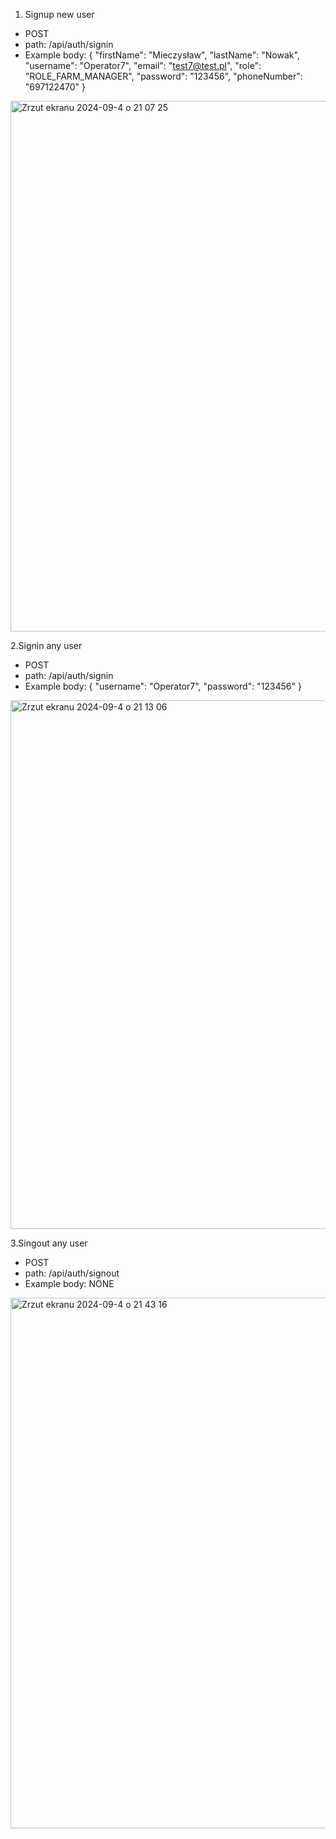 1. Signup new user
* POST
* path: /api/auth/signin
* Example body:
{
	"firstName": "Mieczysław",
    "lastName": "Nowak",
    "username": "Operator7",
    "email": "test7@test.pl",
    "role": "ROLE_FARM_MANAGER",
    "password": "123456",
    "phoneNumber": "697122470"
}

<img width="849" alt="Zrzut ekranu 2024-09-4 o 21 07 25" src="https://github.com/user-attachments/assets/67c288b5-8f89-4fbf-b658-3f102e9e0017">


2.Signin any user
* POST
* path: /api/auth/signin
* Example body:
{
	"username": "Operator7",
    "password": "123456"
}

<img width="846" alt="Zrzut ekranu 2024-09-4 o 21 13 06" src="https://github.com/user-attachments/assets/d8d94b06-4f56-480a-90b6-4df4e71a0b72">


3.Singout any user
* POST
* path: /api/auth/signout
* Example body: NONE

<img width="849" alt="Zrzut ekranu 2024-09-4 o 21 43 16" src="https://github.com/user-attachments/assets/1481c26e-7aeb-4d8e-bef5-4c0ecf4cd0d7">
